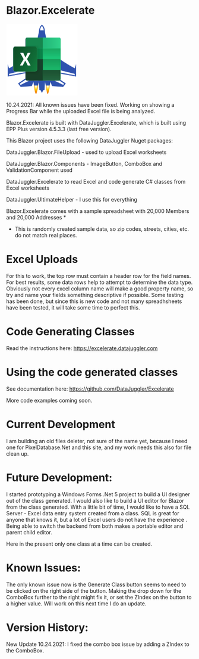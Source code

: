 # Blazor.Excelerate
<img height=192 width=192 src=https://github.com/DataJuggler/Blazor.Excelerate/blob/main/wwwroot/Images/ExcelerateLogoSmallWhite.png>

10.24.2021: All known issues have been fixed. Working on showing a Progress Bar while the uploaded Excel file is being analyzed.

Blazor.Excelerate is built with DataJuggler.Excelerate, which is built using EPP Plus version 4.5.3.3 (last free version).

This Blazor project uses the following DataJuggler Nuget packages:

DataJuggler.Blazor.FileUpload - used to upload Excel worksheets

DataJuggler.Blazor.Components - ImageButton, ComboBox and ValidationComponent used

DataJuggler.Excelerate to read Excel and code generate C# classes from Excel worksheets

DataJuggler.UltimateHelper - I use this for everything

Blazor.Excelerate comes with a sample spreadsheet with 20,000 Members and 20,000 Addresses *
* This is randomly created sample data, so zip codes, streets, cities, etc. do not match real places.

# Excel Uploads

For this to work, the top row must contain a header row for the field names. For best results, some data rows help
to attempt to determine the data type. Obviously not every excel column name will make a good property name,
so try and name your fields something descriptive if possible. Some testing has been done,
but since this is new code and not many spreadhsheets have been tested, it will take some time to 
perfect this.

# Code Generating Classes

Read the instructions here: https://excelerate.datajuggler.com

# Using the code generated classes
See documentation here: https://github.com/DataJuggler/Excelerate

More code examples coming soon.

# Current Development
I am building an old files deleter, not sure of the name yet, because I need one for PixelDatabase.Net and this site, and my work needs this also for file clean up.

# Future Development:
I started prototyping a Windows Forms .Net 5 project to build a UI designer out of the class generated. I would also like to build a UI editor for Blazor from the class generated. With a little bit of time, I would like to have a SQL Server - Excel data entry system created from a class. SQL is great for anyone that knows it, but a lot of Excel users do not have the experience . Being able to switch the backend from both makes a portable editor and parent child editor. 

Here in the present only one class at a time can be created.

# Known Issues:
The only known issue now is the Generate Class button seems to need to be clicked on the right side of the button.
Making the drop down for the ComboBox further to the right might fix it, or set the ZIndex on the button to a higher value.
Will work on this next time I do an update.

# Version History:

New Update 10.24.2021: I fixed the combo box issue by adding a ZIndex to the ComboBox.




